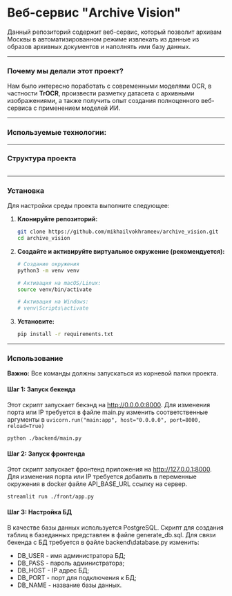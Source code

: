 # Веб-сервис "Archive Vision"

Данный репозиторий содержит веб-сервис, который позволит архивам Москвы в автоматизированном режиме извлекать из данные из образов архивных документов и наполнять ими базу данных.

---

### Почему мы делали этот проект?

Нам было интересно поработать с современными моделями OCR, в частности **TrOCR**, произвести разметку датасета с архивными изображениями, а также получить опыт создания полноценного веб-сервиса с применением моделей ИИ.

---

### Используемые технологии:

---

### Структура проекта

```

```

---

### Установка

Для настройки среды проекта выполните следующее:

1. **Клонируйте репозиторий:**

   ```bash
   git clone https://github.com/mikhailvokhrameev/archive_vision.git
   cd archive_vision
   ```
2. **Создайте и активируйте виртуальное окружение (рекомендуется):**

   ```bash
   # Создание окружения
   python3 -m venv venv

   # Активация на macOS/Linux:
   source venv/bin/activate

   # Активация на Windows:
   # venv\Scripts\activate
   ```
3. **Установите:**

   ```bash
   pip install -r requirements.txt
   ```

---

### Использование

**Важно:** Все команды должны запускаться из корневой папки проекта.

#### Шаг 1: Запуск бекенда

Этот скрипт запускает бекэнд на http://0.0.0.0:8000. Для изменения порта или IP требуется в файле main.py изменить соответственные аргументы в `uvicorn.run("main:app", host="0.0.0.0", port=8000, reload=True)`

```bash
python ./backend/main.py
```

#### Шаг 2: Запуск фронтенда

Этот скрипт запускает фронтенд приложения на http://127.0.0.1:8000. Для изменения порта или IP требуется добавить в переменные окружения в docker файле API_BASE_URL ссылку на сервер.

```bash
streamlit run ./front/app.py
```

#### Шаг 3: Настройка БД

В качестве базы данных используется PostgreSQL. Скрипт для создания таблиц в базеданных представлен в файле generate_db.sql. Для связи бекенда с БД требуется в файле backend\database.py изменить:

* DB_USER - имя администратора БД;
* DB_PASS - пароль администратора;
* DB_HOST - IP адрес БД;
* DB_PORT - порт для подключения к БД;
* DB_NAME - название базы данных.
